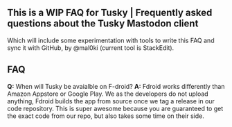 ## This is a WIP FAQ for Tusky | Frequently asked questions about the Tusky Mastodon client

Which will include some experimentation with tools to write this FAQ and sync it with GitHub, by @mal0ki (current tool is StackEdit).

## FAQ
**Q:** When will Tusky be avaialble on F-droid?
**A:** Fdroid works differently than Amazon Appstore or Google Play. We as the developers do not upload anything, Fdroid builds the app from source once we tag a release in our code repository. This is super awesome because you are guaranteed to get the exact code from our repo, but also takes some time on their side.


<!--stackedit_data:
eyJoaXN0b3J5IjpbLTE0ODExODY0MzldfQ==
-->